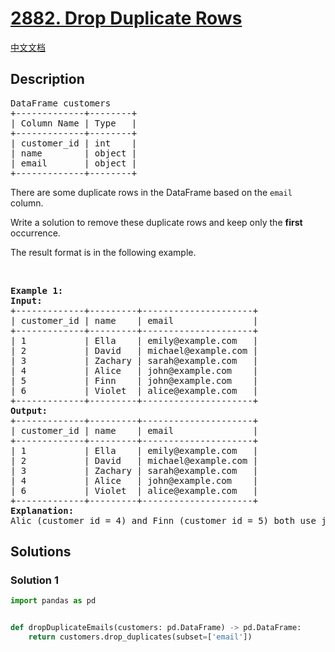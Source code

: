 # [2882. Drop Duplicate Rows](https://leetcode.com/problems/drop-duplicate-rows)

[中文文档](./solution/2800-2899/2882.Drop%20Duplicate%20Rows/README.md)

<!-- tags: -->

## Description

<pre>
DataFrame customers
+-------------+--------+
| Column Name | Type   |
+-------------+--------+
| customer_id | int    |
| name        | object |
| email       | object |
+-------------+--------+
</pre>

<p>There are some duplicate rows in the DataFrame based on the <code>email</code> column.</p>

<p>Write a solution to remove these duplicate rows and keep only the <strong>first</strong> occurrence.</p>

<p>The result format is in the following example.</p>

<p>&nbsp;</p>
<pre>
<strong class="example">Example 1:</strong>
<strong>Input:</strong>
+-------------+---------+---------------------+
| customer_id | name    | email               |
+-------------+---------+---------------------+
| 1           | Ella    | emily@example.com   |
| 2           | David   | michael@example.com |
| 3           | Zachary | sarah@example.com   |
| 4           | Alice   | john@example.com    |
| 5           | Finn    | john@example.com    |
| 6           | Violet  | alice@example.com   |
+-------------+---------+---------------------+
<strong>Output: </strong> 
+-------------+---------+---------------------+
| customer_id | name    | email               |
+-------------+---------+---------------------+
| 1           | Ella    | emily@example.com   |
| 2           | David   | michael@example.com |
| 3           | Zachary | sarah@example.com   |
| 4           | Alice   | john@example.com    |
| 6           | Violet  | alice@example.com   |
+-------------+---------+---------------------+
<strong>Explanation:</strong>
Alic (customer_id = 4) and Finn (customer_id = 5) both use john@example.com, so only the first occurrence of this email is retained.
</pre>

## Solutions

### Solution 1

<!-- tabs:start -->

```python
import pandas as pd


def dropDuplicateEmails(customers: pd.DataFrame) -> pd.DataFrame:
    return customers.drop_duplicates(subset=['email'])
```

<!-- tabs:end -->

<!-- end -->
